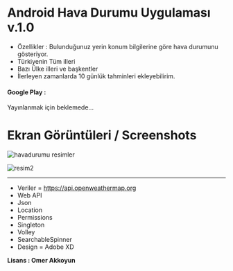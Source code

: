 # Android Hava Durumu Uygulaması v.1.0
- Özellikler : Bulunduğunuz yerin konum bilgilerine göre hava durumunu gösteriyor.
- Türkiyenin Tüm illeri
- Bazı Ülke illeri ve başkentler
- İlerleyen zamanlarda 10 günlük tahminleri ekleyebilirim.

#### Google Play : 
Yayınlanmak için beklemede...

# Ekran Görüntüleri / Screenshots

![havadurumu resimler](https://user-images.githubusercontent.com/33864154/64279082-f53c0800-cf56-11e9-80b2-d0251c28ca3d.png)

![resim2](https://user-images.githubusercontent.com/33864154/64279087-f79e6200-cf56-11e9-8921-0c602b4f94bd.png)



<hr>

- Veriler = https://api.openweathermap.org
- Web API
- Json
- Location
- Permissions
- Singleton
- Volley
- SearchableSpinner
- Design = Adobe XD

**Lisans : Omer Akkoyun**


